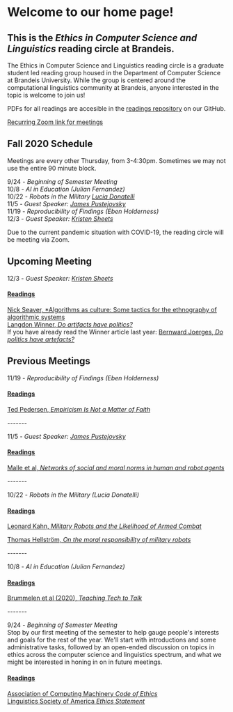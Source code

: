 # Welcome to our home page!
## This is the *Ethics in Computer Science and Linguistics* reading circle at Brandeis.  
The Ethics in Computer Science and Linguistics reading circle is a graduate student led reading group housed in the Department of Computer Science at Brandeis University. While the group is centered around the computational linguistics community at Brandeis, anyone interested in the topic is welcome to join us!

PDFs for all readings are accesible in the [readings repository](https://github.com/ethicsatbrandeis/readings) on our GitHub.

[Recurring Zoom link for meetings](https://brandeis.zoom.us/j/96622130773)

## Fall 2020 Schedule
Meetings are every other Thursday, from 3-4:30pm. Sometimes we may not use the entire 90 minute block. 

9/24 - *Beginning of Semester Meeting* <br>
10/8 - *AI in Education (Julian Fernandez)* <br>
10/22 - *Robots in the Military [Lucia Donatelli](http://luciadonatelli.georgetown.domains)* <br>
11/5 - *Guest Speaker: [James Pustejovsky](http://jamespusto.com/)*<br>
11/19 - *Reproducibility of Findings (Eben Holderness)* <br>
12/3 - *Guest Speaker: [Kristen Sheets](https://sheetskristen.github.io/)* <br>

Due to the current pandemic situation with COVID-19, the reading circle will be meeting via Zoom.

## Upcoming Meeting

12/3 - *Guest Speaker: [Kristen Sheets](https://sheetskristen.github.io/)* <br>

#### [Readings](https://github.com/ethicsatbrandeis/readings/tree/master/politics_of_algorithms)
[Nick Seaver, *Algorithms as culture: Some tactics for the ethnography of algorithmic systems](https://github.com/ethicsatbrandeis/readings/blob/master/politics_of_algorithms/algorithms_as_culture.pdf)<br>
[Langdon Winner, *Do artifacts have politics?*](https://github.com/ethicsatbrandeis/readings/blob/master/politics_of_algorithms/do_artifcats_have_politics.pdf)<br>
If you have already read the Winner article last year: [Bernward Joerges, *Do politics have artefacts?*](https://github.com/ethicsatbrandeis/readings/blob/master/politics_of_algorithms/do_politics_have_artefacts.pdf)<br>

## Previous Meetings

11/19 - *Reproducibility of Findings (Eben Holderness)* <br>

#### [Readings](https://github.com/ethicsatbrandeis/readings/tree/master/Replication_NLP)
[Ted Pedersen, *Empiricism Is Not a Matter of Faith*](https://github.com/ethicsatbrandeis/readings/blob/master/Replication_NLP/Pederson_Empricism.pdf)<br>

------- <br>

11/5 - *Guest Speaker: [James Pustejovsky](http://jamespusto.com/)*<br>

#### [Readings](https://github.com/ethicsatbrandeis/readings/tree/master/robotic_agents_morality)

[Malle et al, *Networks of social and moral norms in human and robot agents*](https://github.com/ethicsatbrandeis/readings/blob/master/robotic_agents_morality/Malle%26ScheutzAusterweilWorld_of_Robots.pdf)<br>

------- <br>

10/22 - *Robots in the Military (Lucia Donatelli)* <br>

#### [Readings](https://github.com/ethicsatbrandeis/readings/tree/master/robots_military)

[Leonard Kahn, *Military Robots and the Likelihood of Armed Combat*](https://github.com/ethicsatbrandeis/readings/blob/master/robots_military/KahnLeonardMilitaryRobots.pdf)<br>

[Thomas Hellström, *On the moral responsibility of military robots*](https://github.com/ethicsatbrandeis/readings/blob/master/robots_military/HellstroemThomas.pdf)<br>

------- <br>

10/8 - *AI in Education (Julian Fernandez)* <br>

#### [Readings](https://github.com/ethicsatbrandeis/readings/tree/master/ai_education)

[Brummelen et al (2020), *Teaching Tech to Talk*](https://github.com/ethicsatbrandeis/readings/blob/master/ai_education/teaching_tech_to_talk.pdf)<br>

------- <br>

9/24 - *Beginning of Semester Meeting* <br>
Stop by our first meeting of the semester to help gauge people's interests and goals for the rest of the year. We'll start with introductions and some administrative tasks, followed by an open-ended discussion on topics in ethics across the computer science and linguistics spectrum, and what we might be interested in honing in on in future meetings. 

#### [Readings](https://github.com/ethicsatbrandeis/readings/tree/master/intro_readings)

[Association of Computing Machinery *Code of Ethics*](https://www.acm.org/code-of-ethics) <br>
[Linguistics Society of America *Ethics Statement*](https://www.linguisticsociety.org/sites/default/files/Ethics_Statement.pdf)
